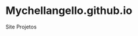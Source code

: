 # Mychellangello.github.io
Site Projetos
<script async src="https://pagead2.googlesyndication.com/pagead/js/adsbygoogle.js?client=ca-pub-1101995232427505"
     crossorigin="anonymous"></script>
